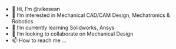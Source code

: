 - 👋 Hi, I’m @vikesean
- 👀 I’m interested in Mechanical CAD/CAM Design, Mechatronics & Robotics
- 🌱 I’m currently learning Solidworks, Ansys
- 💞️ I’m looking to collaborate on Mechanical Design
- 📫 How to reach me ...

<!---
vikesean/vikesean is a ✨ special ✨ repository because its `README.md` (this file) appears on your GitHub profile.
You can click the Preview link to take a look at your changes.
--->
